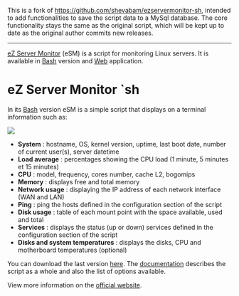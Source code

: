 This is a fork of https://github.com/shevabam/ezservermonitor-sh, intended to add functionalities to save the script
data to a MySql database.
The core functionality stays the same as the original script, which will be kept up to date as the original author commits new releases.

---

[eZ Server Monitor](http://www.ezservermonitor.com) (eSM) is a script for monitoring Linux servers. It is available in [Bash](http://www.ezservermonitor.com/esm-sh/features) version and [Web](http://www.ezservermonitor.com/esm-web/features) application.

# eZ Server Monitor `sh

In its [Bash](http://www.ezservermonitor.com/esm-sh/features) version eSM is a simple script that displays on a terminal information such as:

![](http://www.ezservermonitor.com/uploads/esm_sh/esm-sh_dashboard-complete.png)

- **System** : hostname, OS, kernel version, uptime, last boot date, number of current user(s), server datetime
- **Load average** : percentages showing the CPU load (1 minute, 5 minutes et 15 minutes)
- **CPU** : model, frequency, cores number, cache L2, bogomips
- **Memory** : displays free and total memory
- **Network usage** : displaying the IP address of each network interface (WAN and LAN)
- **Ping** : ping the hosts defined in the configuration section of the script
- **Disk usage** : table of each mount point with the space available, used and total
- **Services** : displays the status (up or down) services defined in the configuration section of the script
- **Disks and system temperatures** : displays the disks, CPU and motherboard temperatures (optional)


You can download the last version [here](http://www.ezservermonitor.com/esm-sh/downloads). The [documentation](http://www.ezservermonitor.com/esm-sh/documentation) describes the script as a whole and also the list of options available.

View more information on the [official website](http://www.ezservermonitor.com/esm-sh/features).
